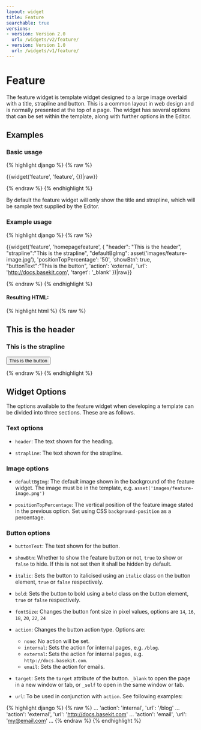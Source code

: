 ```yaml
---
layout: widget
title: Feature
searchable: true
versions:
- version: Version 2.0
  url: /widgets/v2/feature/
- version: Version 1.0
  url: /widgets/v1/feature/
---
```


# Feature

The feature widget is template widget designed to a large image overlaid with a title, strapline and button. This is a common layout in web design and is normally presented at the top of a page. The widget has several options that can be set within the template, along with further options in the Editor.

## Examples

### Basic usage

{% highlight django %}
{% raw %}

{{widget('feature', 'feature', {})|raw}}

{% endraw %}
{% endhighlight %}

By default the feature widget will only show the title and strapline, which will be sample text supplied by the Editor.

### Example usage

{% highlight django %}
{% raw %}

{{widget('feature', 'homepagefeature', {
  "header": "This is the header",
  "strapline":"This is the strapline",
  "defaultBgImg": asset('images/feature-image.jpg'),
  'positionTopPercentage': '50',
  'showBtn': true,
  "buttonText":"This is the button",
  'action': 'external',
  'url': 'http://docs.basekit.com',
  'target': '_blank'
})|raw}}

{% endraw %}
{% endhighlight %}


#### Resulting HTML:

{% highlight html %}
{% raw %}

<div id="page-zones__template-widgets__feature-homepagefeature" class="widget  widget--template-widget" data-widget-type="feature">
  <div class="bk-feature  feature  widget__feature">
    <div class="background-image  feature__background-image" style="background-image: url('.../images/feature-image.jpg'); background-position: center 50%">
      <div class="content-wrap  feature__content-wrap">
        <h2 class="headline  feature__headline">This is the header</h2>
        <h3 class="strapline  feature__strapline">This is the strapline</h3>
        <button class="button  icon  button--primary  feature__button  js-feature-btn">This is the button</button>
      </div>
    </div>
  </div>
  <img src=".../images/feature-image.jpg" style="display:none;" alt="feature image">
</div>

{% endraw %}
{% endhighlight %}

## Widget Options

The options available to the feature widget when developing a template can be divided into three sections. These are as follows.

### Text options

* ```header```: The text shown for the heading.

* ```strapline```: The text shown for the strapline.

### Image options

* ```defaultBgImg```: The default image shown in the background of the feature widget. The image must be in the template, e.g. ```asset('images/feature-image.png')```

* ```positionTopPercentage```: The vertical position of the feature image stated in the previous option. Set using CSS  ```background-position``` as a percentage.

### Button options

* ```buttonText```: The text shown for the button.

* ```showBtn```: Whether to show the feature button or not, ```true``` to show or ```false``` to hide. If this is not set then it shall be hidden by default.

* ```italic```: Sets the button to italicised using an ```italic``` class on the button element, ```true``` or ```false``` respectively.

* ```bold```: Sets the button to bold using a ```bold``` class on the button element, ```true``` or ```false``` respectively.

* ```fontSize```: Changes the button font size in pixel values, options are ```14```, ```16```, ```18```, ```20```, ```22```, ```24```

* ```action```: Changes the button action type. Options are:

  * ```none```: No action will be set.
  * ```internal```: Sets the action for internal pages, e.g. ```/blog```.
  * ```external```: Sets the action for internal pages, e.g. ```http://docs.basekit.com```.
  * ```email```:  Sets the action for emails.

* ```target```: Sets the ```target``` attribute of the button. ```_blank``` to open the page in a new window or tab, or ```_self``` to open in the same window or tab.

* ```url```: To be used in conjunction with ```action```. See following examples:

{% highlight django %}
{% raw %}
...
'action': 'internal',
'url': '/blog'
...
'action': 'external',
'url': 'http://docs.basekit.com'
...
'action': 'email',
'url': 'my@email.com'
...
{% endraw %}
{% endhighlight %}
